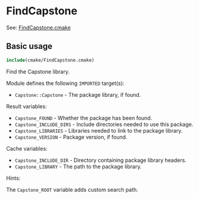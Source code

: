 # FindCapstone

See: [FindCapstone.cmake](https://github.com/petk/php-build-system/blob/master/cmake/cmake/modules/FindCapstone.cmake)

## Basic usage

```cmake
include(cmake/FindCapstone.cmake)
```

Find the Capstone library.

Module defines the following `IMPORTED` target(s):

* `Capstone::Capstone` - The package library, if found.

Result variables:

* `Capstone_FOUND` - Whether the package has been found.
* `Capstone_INCLUDE_DIRS` - Include directories needed to use this package.
* `Capstone_LIBRARIES` - Libraries needed to link to the package library.
* `Capstone_VERSION` - Package version, if found.

Cache variables:

* `Capstone_INCLUDE_DIR` - Directory containing package library headers.
* `Capstone_LIBRARY` - The path to the package library.

Hints:

The `Capstone_ROOT` variable adds custom search path.
